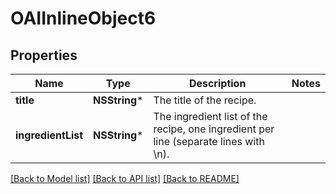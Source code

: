 # OAIInlineObject6

## Properties
Name | Type | Description | Notes
------------ | ------------- | ------------- | -------------
**title** | **NSString*** | The title of the recipe. | 
**ingredientList** | **NSString*** | The ingredient list of the recipe, one ingredient per line (separate lines with \\n). | 

[[Back to Model list]](../README.md#documentation-for-models) [[Back to API list]](../README.md#documentation-for-api-endpoints) [[Back to README]](../README.md)


